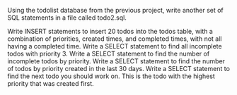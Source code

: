 Using the todolist database from the previous project, write another set of SQL statements in a file called todo2.sql.

Write INSERT statements to insert 20 todos into the todos table, with a combination of priorities, created times, and completed times, with not all having a completed time.
Write a SELECT statement to find all incomplete todos with priority 3.
Write a SELECT statement to find the number of incomplete todos by priority.
Write a SELECT statement to find the number of todos by priority created in the last 30 days.
Write a SELECT statement to find the next todo you should work on. This is the todo with the highest priority that was created first.
